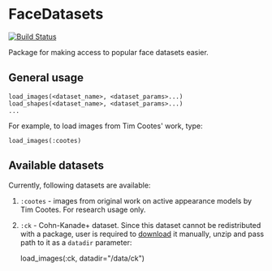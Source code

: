# FaceDatasets

[![Build Status](https://travis-ci.org/dfdx/FaceDatasets.jl.svg)](https://travis-ci.org/dfdx/FaceDatasets.jl)

Package for making access to popular face datasets easier.

## General usage

    load_images(<dataset_name>, <dataset_params>...)
    load_shapes(<dataset_name>, <dataset_params>...)
    ...

For example, to load images from Tim Cootes' work, type:

    load_images(:cootes)

## Available datasets

Currently, following datasets are available:

1. `:cootes` - images from original work on active appearance models by Tim Cootes. For research usage only. 
2. `:ck` - Cohn-Kanade+ dataset. Since this dataset cannot be redistributed with a package, user is required to [download](http://www.consortium.ri.cmu.edu/ckagree/) it manually, unzip and pass path to it as a `datadir` parameter:

    load_images(:ck, datadir="/data/ck")